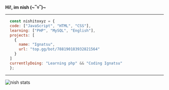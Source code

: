 **Hi!, im nish (\~‾▿‾)\~**

------------

```js
  const nishitoxyz = {
  code: ["JavaScript", "HTML", "CSS"],
  learning: ["PHP", "MySQL", "English"],
  projects: [
    {
      name: "Ignatsu",
      url: "top.gg/bot/788190183932821564"
    }
  ]
  currentlyDoing: "Learning php" && "Coding Ignatsu"
  };
```
------------
![nish stats](https://github-readme-stats.vercel.app/api?username=nishitoxyz&show_icons=true&theme=radical)
